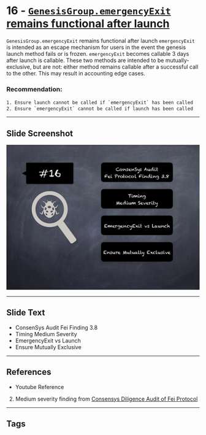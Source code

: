 
# 16 - [`GenesisGroup.emergencyExit` remains functional after launch](./`GenesisGroup.emergencyExit`%20remains%20functional%20after%20launch.md)

`GenesisGroup.emergencyExit` remains functional after launch `emergencyExit` is intended as an escape mechanism for users in the event the genesis launch method fails or is frozen. `emergencyExit` becomes callable 3 days after launch is callable. These two methods are intended to be mutually-exclusive, but are not: either method remains callable after a successful call to the other. This may result in accounting edge cases.

### Recommendation:

	1. Ensure launch cannot be called if `emergencyExit` has been called
	2. Ensure `emergencyExit` cannot be called if launch has been called
___
## Slide Screenshot
![016.png](../../images/7.%20Audit%20Findings%20101/016.png)
___
## Slide Text
- ConsenSys Audit Fei Finding 3.8
- Timing Medium Severity
- EmergencyExit vs Launch
- Ensure Mutually Exclusive
___
## References
- Youtube Reference
2. Medium severity finding from [Consensys Diligence Audit of Fei Protocol](https://consensys.net/diligence/audits/2021/01/fei-protocol/#genesisgroup-emergencyexit-remains-functional-after-launch)
___
## Tags
